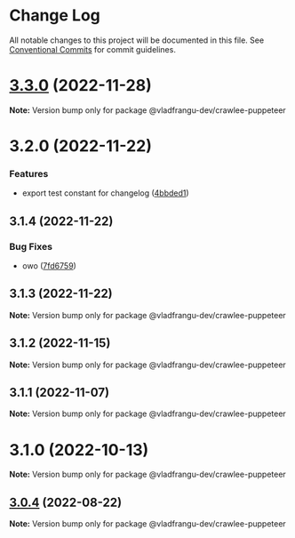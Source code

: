 # Change Log

All notable changes to this project will be documented in this file.
See [Conventional Commits](https://conventionalcommits.org) for commit guidelines.

# [3.3.0](https://github.com/apify/crawlee/compare/v3.2.0...v3.3.0) (2022-11-28)

**Note:** Version bump only for package @vladfrangu-dev/crawlee-puppeteer





# 3.2.0 (2022-11-22)


### Features

* export test constant for changelog ([4bbded1](https://github.com/apify/crawlee/commit/4bbded1dd12fb654f773ab9fd68ac6b1acec4851))





## 3.1.4 (2022-11-22)


### Bug Fixes

* owo ([7fd6759](https://github.com/apify/crawlee/commit/7fd67591da1b0296628d92dc38527930bbead22f))





## 3.1.3 (2022-11-22)

**Note:** Version bump only for package @vladfrangu-dev/crawlee-puppeteer





## 3.1.2 (2022-11-15)

**Note:** Version bump only for package @vladfrangu-dev/crawlee-puppeteer





## 3.1.1 (2022-11-07)

**Note:** Version bump only for package @vladfrangu-dev/crawlee-puppeteer





# 3.1.0 (2022-10-13)

**Note:** Version bump only for package @vladfrangu-dev/crawlee-puppeteer





## [3.0.4](https://github.com/apify/crawlee/compare/v3.0.3...v3.0.4) (2022-08-22)

**Note:** Version bump only for package @vladfrangu-dev/crawlee-puppeteer
